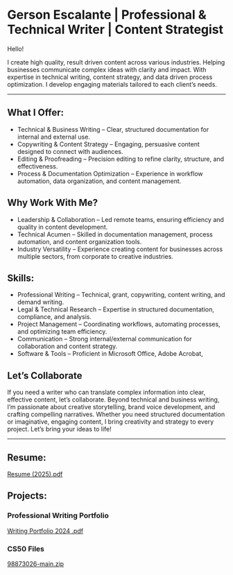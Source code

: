 # Gerson Escalante | Professional & Technical Writer | Content Strategist

Hello!

I create high quality, result driven content across various industries. Helping businesses communicate complex ideas with clarity and impact. With expertise in technical writing, content strategy, and data driven process optimization. I develop engaging materials tailored to each client’s needs.

---------------------------------------------------------------------------------------------------------------------------------------------------------------------------------------------------------------------

## What I Offer:

* Technical & Business Writing – Clear, structured documentation for internal and external use.
* Copywriting & Content Strategy – Engaging, persuasive content designed to connect with audiences.
* Editing & Proofreading – Precision editing to refine clarity, structure, and effectiveness.
* Process & Documentation Optimization – Experience in workflow automation, data organization, and content management.

## Why Work With Me?

* Leadership & Collaboration – Led remote teams, ensuring efficiency and quality in content development.
* Technical Acumen – Skilled in documentation management, process automation, and content organization tools.
* Industry Versatility – Experience creating content for businesses across multiple sectors, from corporate to creative industries.

## Skills:

- Professional Writing – Technical, grant, copywriting, content writing, and demand writing.
- Legal & Technical Research – Expertise in structured documentation, compliance, and analysis.
- Project Management – Coordinating workflows, automating processes, and optimizing team efficiency.
- Communication – Strong internal/external communication for collaboration and content strategy.
- Software & Tools – Proficient in Microsoft Office, Adobe Acrobat, 

## Let’s Collaborate

If you need a writer who can translate complex information into clear, effective content, let’s collaborate. Beyond technical and business writing, I’m passionate about creative storytelling, brand voice development, and crafting compelling narratives. Whether you need structured documentation or imaginative, engaging content, I bring creativity and strategy to every project. Let’s bring your ideas to life!

---------------------------------------------------------------------------------------------------------------------------------------------------------------------------------------------------------------------

## Resume:

[Resume (2025).pdf](https://github.com/user-attachments/files/18722911/Resume.2025.pdf)

## Projects:

### Professional Writing Portfolio
[Writing Portfolio 2024 .pdf](https://github.com/GersonE47/GersonE47.github.io/files/14622239/Writing.Portfolio.2024.pdf)

### CS50 Files
[98873026-main.zip](https://github.com/GersonE47/GersonE47.github.io/files/13945044/98873026-main.zip)
